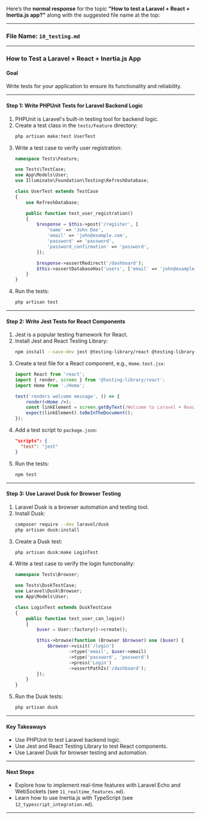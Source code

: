 Here’s the **normal response** for the topic **"How to test a Laravel + React + Inertia.js app?"** along with the suggested file name at the top:

---

### **File Name**: `10_testing.md`

---

### **How to Test a Laravel + React + Inertia.js App**

#### **Goal**
Write tests for your application to ensure its functionality and reliability.

---

#### **Step 1: Write PHPUnit Tests for Laravel Backend Logic**
1. PHPUnit is Laravel's built-in testing tool for backend logic.
2. Create a test class in the `tests/Feature` directory:
   ```bash
   php artisan make:test UserTest
   ```
3. Write a test case to verify user registration:
   ```php
   namespace Tests\Feature;

   use Tests\TestCase;
   use App\Models\User;
   use Illuminate\Foundation\Testing\RefreshDatabase;

   class UserTest extends TestCase
   {
       use RefreshDatabase;

       public function test_user_registration()
       {
           $response = $this->post('/register', [
               'name' => 'John Doe',
               'email' => 'john@example.com',
               'password' => 'password',
               'password_confirmation' => 'password',
           ]);

           $response->assertRedirect('/dashboard');
           $this->assertDatabaseHas('users', ['email' => 'john@example.com']);
       }
   }
   ```
4. Run the tests:
   ```bash
   php artisan test
   ```

---

#### **Step 2: Write Jest Tests for React Components**
1. Jest is a popular testing framework for React.
2. Install Jest and React Testing Library:
   ```bash
   npm install --save-dev jest @testing-library/react @testing-library/jest-dom
   ```
3. Create a test file for a React component, e.g., `Home.test.jsx`:
   ```jsx
   import React from 'react';
   import { render, screen } from '@testing-library/react';
   import Home from './Home';

   test('renders welcome message', () => {
       render(<Home />);
       const linkElement = screen.getByText(/Welcome to Laravel + React + Inertia.js!/i);
       expect(linkElement).toBeInTheDocument();
   });
   ```
4. Add a test script to `package.json`:
   ```json
   "scripts": {
     "test": "jest"
   }
   ```
5. Run the tests:
   ```bash
   npm test
   ```

---

#### **Step 3: Use Laravel Dusk for Browser Testing**
1. Laravel Dusk is a browser automation and testing tool.
2. Install Dusk:
   ```bash
   composer require --dev laravel/dusk
   php artisan dusk:install
   ```
3. Create a Dusk test:
   ```bash
   php artisan dusk:make LoginTest
   ```
4. Write a test case to verify the login functionality:
   ```php
   namespace Tests\Browser;

   use Tests\DuskTestCase;
   use Laravel\Dusk\Browser;
   use App\Models\User;

   class LoginTest extends DuskTestCase
   {
       public function test_user_can_login()
       {
           $user = User::factory()->create();

           $this->browse(function (Browser $browser) use ($user) {
               $browser->visit('/login')
                       ->type('email', $user->email)
                       ->type('password', 'password')
                       ->press('Login')
                       ->assertPathIs('/dashboard');
           });
       }
   }
   ```
5. Run the Dusk tests:
   ```bash
   php artisan dusk
   ```

---

#### **Key Takeaways**
- Use PHPUnit to test Laravel backend logic.
- Use Jest and React Testing Library to test React components.
- Use Laravel Dusk for browser testing and automation.

---

#### **Next Steps**
- Explore how to implement real-time features with Laravel Echo and WebSockets (see `11_realtime_features.md`).
- Learn how to use Inertia.js with TypeScript (see `12_typescript_integration.md`).

---
